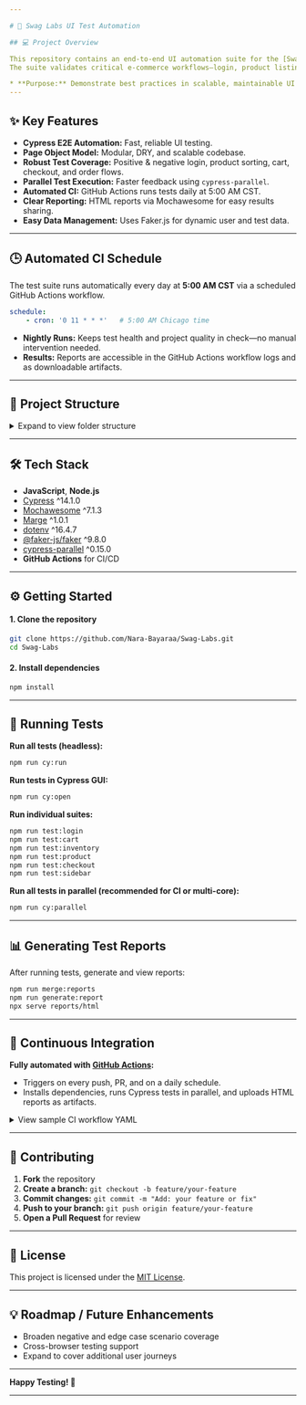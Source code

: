 ```yaml
---

# 🛒 Swag Labs UI Test Automation

## 💻 Project Overview

This repository contains an end-to-end UI automation suite for the [Swag Labs](https://www.saucedemo.com/) e-commerce web application, built with **Cypress** and the **Page Object Model (POM)** design pattern.
The suite validates critical e-commerce workflows—login, product listing, cart management, checkout, and order confirmation—ensuring a robust, user-friendly shopping experience.

* **Purpose:** Demonstrate best practices in scalable, maintainable UI test automation with modern JavaScript tooling.
---
```


## ✨ Key Features

* **Cypress E2E Automation:** Fast, reliable UI testing.
* **Page Object Model:** Modular, DRY, and scalable codebase.
* **Robust Test Coverage:** Positive & negative login, product sorting, cart, checkout, and order flows.
* **Parallel Test Execution:** Faster feedback using `cypress-parallel`.
* **Automated CI:** GitHub Actions runs tests daily at 5:00 AM CST.
* **Clear Reporting:** HTML reports via Mochawesome for easy results sharing.
* **Easy Data Management:** Uses Faker.js for dynamic user and test data.

---

## 🕒 Automated CI Schedule

The test suite runs automatically every day at **5:00 AM CST** via a scheduled GitHub Actions workflow.

```yaml
schedule:
    - cron: '0 11 * * *'   # 5:00 AM Chicago time
```

* **Nightly Runs:** Keeps test health and project quality in check—no manual intervention needed.
* **Results:** Reports are accessible in the GitHub Actions workflow logs and as downloadable artifacts.

---

## 📂 Project Structure

<details>
<summary>Expand to view folder structure</summary>

```
cypress/
├── e2e/                     # E2E test suites
│   ├── cart/                # Cart tests
│   ├── checkout/            # Checkout tests
│   ├── inventory/           # Inventory/product listing tests
│   ├── login/               # Login/auth tests
│   ├── product/             # Product detail tests
│   └── sidebar/             # Sidebar/navigation tests
├── fixtures/                # Test data (e.g. JSON)
├── reports/                 # Mochawesome HTML reports
├── screenshots/             # Failure screenshots
└── support/
    ├── helpers/
    │   └── generate-user-data.js   # Faker.js utilities
    ├── page-objects/               # Page Object files
    ├── commands.js                 # Custom Cypress commands
    ├── constants.js                # Reusable constants
    └── e2e.js                      # Common configs/utilities
```

</details>

---

## 🛠️ Tech Stack

* **JavaScript**, **Node.js**
* [Cypress](https://docs.cypress.io/) ^14.1.0
* [Mochawesome](https://github.com/adamgruber/mochawesome) ^7.1.3
* [Marge](https://github.com/marcomontalbano/marge) ^1.0.1
* [dotenv](https://www.npmjs.com/package/dotenv) ^16.4.7
* [@faker-js/faker](https://fakerjs.dev/) ^9.8.0
* [cypress-parallel](https://www.npmjs.com/package/cypress-parallel) ^0.15.0
* **GitHub Actions** for CI/CD

---

## ⚙️ Getting Started

#### 1. Clone the repository

```bash
git clone https://github.com/Nara-Bayaraa/Swag-Labs.git
cd Swag-Labs
```

#### 2. Install dependencies

```bash
npm install
```

---

## 🧪 Running Tests

**Run all tests (headless):**

```bash
npm run cy:run
```

**Run tests in Cypress GUI:**

```bash
npm run cy:open
```

**Run individual suites:**

```bash
npm run test:login
npm run test:cart
npm run test:inventory
npm run test:product
npm run test:checkout
npm run test:sidebar
```

**Run all tests in parallel (recommended for CI or multi-core):**

```bash
npm run cy:parallel
```

---

## 📊 Generating Test Reports

After running tests, generate and view reports:

```bash
npm run merge:reports
npm run generate:report
npx serve reports/html
```

---

## 🤖 Continuous Integration

**Fully automated with [GitHub Actions](https://github.com/features/actions):**

* Triggers on every push, PR, and on a daily schedule.
* Installs dependencies, runs Cypress tests in parallel, and uploads HTML reports as artifacts.

<details>
<summary>View sample CI workflow YAML</summary>

```yaml
name: Parallel Test Build

on:
  schedule:
    - cron: '0 11 * * *'   # 5:00 AM CST
  workflow_dispatch:
  pull_request:
    types: [opened, reopened, edited, synchronize]
  push:
    branches: [main]

jobs:
  cypress-parallel-e2e:
    runs-on: ubuntu-22.04
    steps:
      - uses: actions/checkout@v4.2.0
      - uses: actions/setup-node@v4
        with:
          node-version: '20.x'
      - uses: actions/cache@v4
        with:
          path: ~/.npm
          key: ${{ runner.os }}-npm-cache-${{ hashFiles('**/package-lock.json') }}
          restore-keys: |
            ${{ runner.os }}-npm-cache-
      - run: npm ci
      - name: Run Cypress E2E tests in parallel
        env:
          STANDARD_USER_USERNAME: ${{ secrets.STANDARD_USER_USERNAME }}
          STANDARD_USER_PASSWORD: ${{ secrets.STANDARD_USER_PASSWORD }}
        run: npm run cy:parallel
```

</details>

---

## 📝 Contributing

1. **Fork** the repository
2. **Create a branch:** `git checkout -b feature/your-feature`
3. **Commit changes:** `git commit -m "Add: your feature or fix"`
4. **Push to your branch:** `git push origin feature/your-feature`
5. **Open a Pull Request** for review

---

## 📜 License

This project is licensed under the [MIT License](./LICENSE).

---

## 💡 Roadmap / Future Enhancements

* Broaden negative and edge case scenario coverage
* Cross-browser testing support
* Expand to cover additional user journeys

---

**Happy Testing! 🚀**

---
